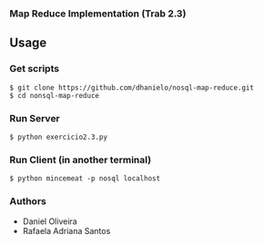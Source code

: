 ### Map Reduce Implementation (Trab 2.3)
## Usage
### Get scripts
```
$ git clone https://github.com/dhanielo/nosql-map-reduce.git
$ cd nonsql-map-reduce
```
### Run Server
```$ python exercicio2.3.py```
### Run Client (in another terminal)
```$ python mincemeat -p nosql localhost```
### Authors
- Daniel Oliveira
- Rafaela Adriana Santos	

